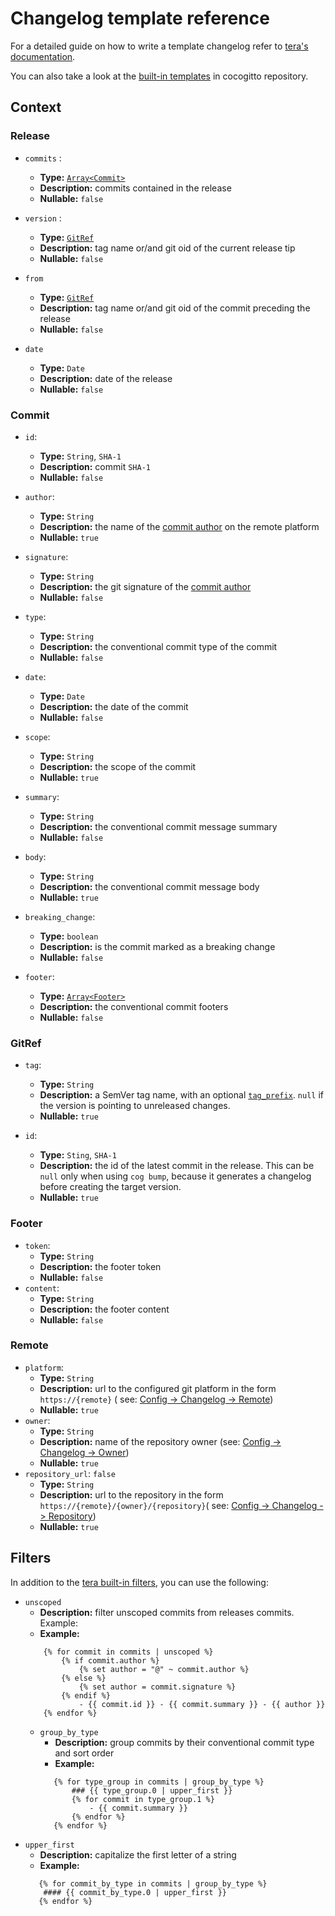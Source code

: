 # Changelog template reference

For a detailed guide on how to write a template changelog refer to [tera's documentation](https://keats.github.io/tera/docs/).

You can also take a look at the [built-in templates](https://github.com/cocogitto/cocogitto/tree/main/src/conventional/changelog/template) in cocogitto repository.

## Context

### Release

- `commits` :
    * **Type:** [`Array<Commit>`](/reference/template.html#commit)
    * **Description:** commits contained in the release
    * **Nullable:** `false`

- `version` :
    * **Type:** [`GitRef`](/reference/template.html#gitref)
    * **Description:** tag name or/and git oid of the current release tip
    * **Nullable:** `false`

- `from`
    * **Type:** [`GitRef`](/reference/template.html#gitref)
    * **Description:** tag name or/and git oid of the commit preceding the release
    * **Nullable:** `false`

- `date`
    * **Type:** `Date`
    * **Description:** date of the release
    * **Nullable:** `false`

### Commit

- `id`:
    * **Type:** `String`, `SHA-1`
    * **Description:** commit `SHA-1`
    * **Nullable:** `false`

- `author`:
    * **Type:** `String`
    * **Description:** the name of the [commit author](/reference/template.html#authors) on the remote platform
    * **Nullable:** `true`

- `signature`:
    * **Type:** `String`
    * **Description:** the git signature of the [commit author](/reference/template.html#authors)
    * **Nullable:** `false`

- `type`:
    * **Type:** `String`
    * **Description:** the conventional commit type of the commit
    * **Nullable:** `false`

- `date`:
    * **Type:** `Date`
    * **Description:** the date of the commit
    * **Nullable:** `false`

- `scope`:
    * **Type:** `String`
    * **Description:** the scope of the commit
    * **Nullable:** `true`

- `summary`:
    * **Type:** `String`
    * **Description:** the conventional commit message summary
    * **Nullable:** `false`

- `body`:
    * **Type:** `String`
    * **Description:** the conventional commit message body
    * **Nullable:** `true`

- `breaking_change`:
    * **Type:** `boolean`
    * **Description:** is the commit marked as a breaking change
    * **Nullable:** `false`

- `footer`:
    * **Type:** [`Array<Footer>`](/reference/template.html#footer)
    * **Description:** the conventional commit footers
    * **Nullable:** `false`

### GitRef

- `tag`:
    * **Type:** `String`
    * **Description:** a SemVer tag name, with an optional [`tag_prefix`](/reference/config.html#tag_prefix). `null` if the version is
      pointing to unreleased changes.
    * **Nullable:** `true`

- `id`:
    * **Type:** `Sting`, `SHA-1`
    * **Description:** the id of the latest commit in the release. This can be `null` only when using `cog bump`, because it
      generates a changelog before creating the target version.
    * **Nullable:** `true`

### Footer

- `token`:
    * **Type:** `String`
    * **Description:** the footer token
    * **Nullable:** `false`
- `content`:
    * **Type:** `String`
    * **Description:** the footer content
    * **Nullable:** `false`

### Remote

- `platform`:
    * **Type:** `String`
    * **Description:** url to the configured git platform in the form `https://{remote}` (
      see: [Config -> Changelog -> Remote](/reference/config.html#remote))
    * **Nullable:** `true`
- `owner`:
    * **Type:** `String`
    * **Description:** name of the repository owner (see: [Config -> Changelog -> Owner](/reference/config.html#owner))
    * **Nullable:** `true`
- `repository_url`: `false`
    * **Type:** `String`
    * **Description:** url to the repository in the form `https://{remote}/{owner}/{repository}`(
      see: [Config -> Changelog -> Repository](/reference/config.html#repository))
    * **Nullable:** `true`

## Filters

In addition to the [tera built-in filters](https://keats.github.io/tera/docs/#built-in-filters), you can use the following:

- `unscoped`
  * **Description:** filter unscoped commits from releases commits. Example:
  * **Example:**
  ```tera
      {% for commit in commits | unscoped %}
          {% if commit.author %}
              {% set author = "@" ~ commit.author %}
          {% else %}
              {% set author = commit.signature %}
          {% endif %}
              - {{ commit.id }} - {{ commit.summary }} - {{ author }}
      {% endfor %}
  ```
  - `group_by_type`
    * **Description:** group commits by their conventional commit type and sort order
    * **Example:**
    ```tera
       {% for type_group in commits | group_by_type %}
           ### {{ type_group.0 | upper_first }}
           {% for commit in type_group.1 %}
               - {{ commit.summary }}
           {% endfor %}
       {% endfor %}
    ```
- `upper_first`
  * **Description:** capitalize the first letter of a string
  * **Example:**
  ```tera
     {% for commit_by_type in commits | group_by_type %}
      #### {{ commit_by_type.0 | upper_first }}
     {% endfor %}
  ```
